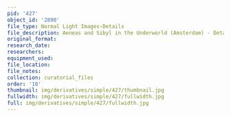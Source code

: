 ```yaml
---
pid: '427'
object_id: '2890'
file_type: Normal Light Images›Details
file_description: Aeneas and Sibyl in the Underworld (Amsterdam) - Detail 1
original_format:
research_date:
researchers:
equipment_used:
file_location:
file_notes:
collection: curatorial_files
order: '10'
thumbnail: img/derivatives/simple/427/thumbnail.jpg
fullwidth: img/derivatives/simple/427/fullwidth.jpg
full: img/derivatives/simple/427/fullwidth.jpg
---
```

